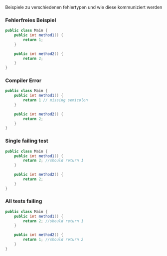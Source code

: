 Beispiele zu verschiedenen fehlertypen und wie diese kommuniziert werden

### Fehlerfreies Beispiel
```java
public class Main {
    public int method1() {
        return 1;
    }
    
    public int method2() {
        return 2;
    }
}
```

### Compiler Error
```java
public class Main {
    public int method1() {
        return 1 // missing semicolon
    }
    
    public int method2() {
        return 2;
    }
}
```

### Single failing test
```java
public class Main {
    public int method1() {
        return 2; //should return 1
    }
    
    public int method2() {
        return 2;
    }
}
```


### All tests failing 
```java
public class Main {
    public int method1() {
        return 2; //should return 1
    }
    
    public int method2() {
        return 1; //should return 2
    }
}
```